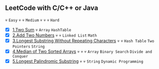 ## LeetCode with C/C++ or Java

:skull: `Easy` :skull: :skull: `Medium` :skull: :skull: :skull: `Hard`

- [x] [1.Two Sum]() :skull:
`Array` `HashTable`
- [x] [2.Add Two Numbers]() :skull: :skull:
`Linked List` `Math`
- [x] [3.Longest Substring Without Repeating Characters]() :skull: :skull:
`Hash Table` `Two Pointers` `String`
- [x] [4.Median of Two Sorted Arrays]() :skull: :skull: :skull:
`Array` `Binary Search` `Divide and Conquer`
- [x] [5.Longest Palindromic Substring]() :skull: :skull:
`String` `Dynamic Programming`